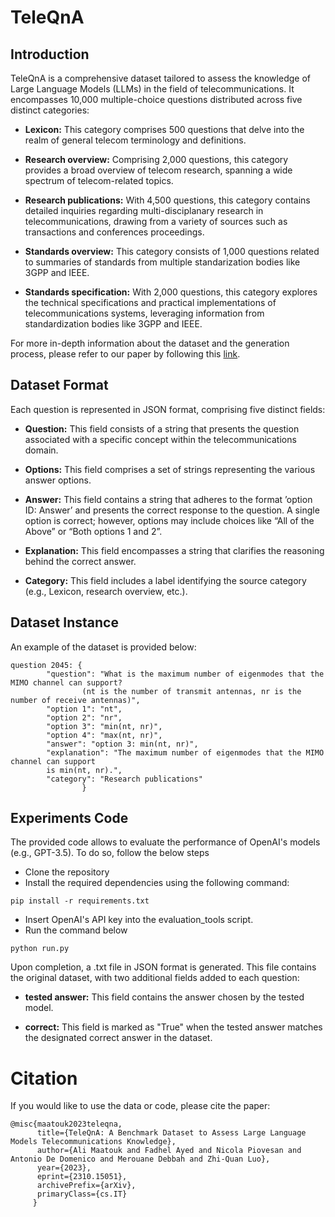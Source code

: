 # TeleQnA 

## Introduction

TeleQnA is a comprehensive dataset tailored to assess the knowledge of Large Language Models (LLMs) in the field of telecommunications. It encompasses 10,000 multiple-choice questions distributed across five distinct categories:

- **Lexicon:** This category comprises 500 questions that delve into the realm of general telecom terminology and definitions.

- **Research overview:** Comprising 2,000 questions, this category provides a broad overview of telecom research, spanning a wide spectrum of telecom-related topics.

- **Research publications:** With 4,500 questions, this category contains detailed inquiries regarding multi-disciplanary research in telecommunications, drawing from a variety of sources such as transactions and conferences proceedings.

- **Standards overview:** This category consists of 1,000 questions related to summaries of standards from multiple standarization bodies like 3GPP and IEEE.

- **Standards specification:** With 2,000 questions, this category explores the technical specifications and practical implementations of telecommunications systems, leveraging information from standardization bodies like 3GPP and IEEE.

For more in-depth information about the dataset and the generation process, please refer to our paper by following this [link](https://arxiv.org/abs/2310.15051).

## Dataset Format

Each question is represented in JSON format, comprising five distinct fields:

- **Question:** This field consists of a string that presents the question associated with a specific concept within the telecommunications domain.

- **Options:** This field comprises a set of strings representing the various answer options.

- **Answer:** This field contains a string that adheres to the format ’option ID: Answer’ and presents the correct response to the question. A single option is correct; however, options may include choices like “All of the Above” or “Both options 1 and 2”.

- **Explanation:** This field encompasses a string that clarifies the reasoning behind the correct answer.

- **Category:** This field includes a label identifying the source category (e.g., Lexicon, research overview, etc.).

## Dataset Instance 

An example of the dataset is provided below:

```
question 2045: {
		"question": "What is the maximum number of eigenmodes that the MIMO channel can support? 
                (nt is the number of transmit antennas, nr is the number of receive antennas)",
		"option 1": "nt",
		"option 2": "nr",
		"option 3": "min(nt, nr)",
		"option 4": "max(nt, nr)",
		"answer": "option 3: min(nt, nr)",
		"explanation": "The maximum number of eigenmodes that the MIMO channel can support 
		is min(nt, nr).",
		"category": "Research publications"
                } 
```


## Experiments Code

The provided code allows to evaluate the performance of OpenAI's models (e.g., GPT-3.5). To do so, follow the below steps

- Clone the repository
- Install the required dependencies using the following command:

```pip install -r requirements.txt```

- Insert OpenAI's API key into the evaluation_tools script.
- Run the command below

```python run.py``` 

Upon completion, a .txt file in JSON format is generated. This file contains the original dataset, with two additional fields added to each question:

- **tested answer:** This field contains the answer chosen by the tested model.

- **correct:** This field is marked as "True" when the tested answer matches the designated correct answer in the dataset.

# Citation 

If you would like to use the data or code, please cite the paper:

```
@misc{maatouk2023teleqna,
      title={TeleQnA: A Benchmark Dataset to Assess Large Language Models Telecommunications Knowledge}, 
      author={Ali Maatouk and Fadhel Ayed and Nicola Piovesan and Antonio De Domenico and Merouane Debbah and Zhi-Quan Luo},
      year={2023},
      eprint={2310.15051},
      archivePrefix={arXiv},
      primaryClass={cs.IT}
     }
```
